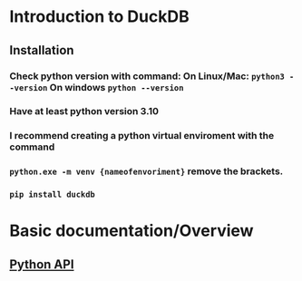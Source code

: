 # Introduction to DuckDB
## Installation
### Check python version with command: On Linux/Mac: `python3 --version` On windows `python --version`
### Have at least python version 3.10
### I recommend creating a python virtual enviroment with the command 
### `python.exe -m venv {nameofenvoriment}` remove the brackets.
### `pip install duckdb`

# Basic documentation/Overview
## [Python API](https://duckdb.org/docs/api/python/overview.html)
